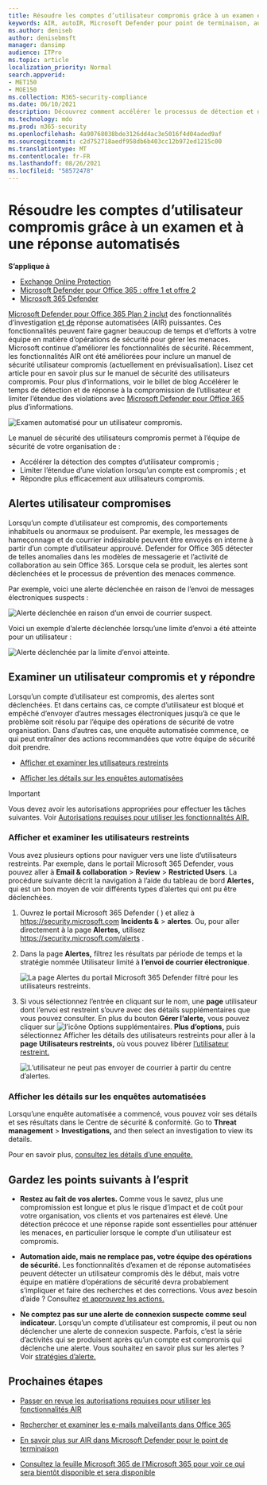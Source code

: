 ```yaml
---
title: Résoudre les comptes d’utilisateur compromis grâce à un examen et à une réponse automatisés
keywords: AIR, autoIR, Microsoft Defender pour point de terminaison, automatisé, examen, réponse, correction, menaces, avancé, menace, protection, compromis
ms.author: deniseb
author: denisebmsft
manager: dansimp
audience: ITPro
ms.topic: article
localization_priority: Normal
search.appverid:
- MET150
- MOE150
ms.collection: M365-security-compliance
ms.date: 06/10/2021
description: Découvrez comment accélérer le processus de détection et de traitement des comptes d’utilisateur compromis à l’aide de fonctionnalités automatisées d’examen et de réponse dans Microsoft Defender pour Office 365 Plan 2.
ms.technology: mdo
ms.prod: m365-security
ms.openlocfilehash: 4a90768038bde3126dd4ac3e5016f4d04aded9af
ms.sourcegitcommit: c2d752718aedf958db6b403cc12b972ed1215c00
ms.translationtype: MT
ms.contentlocale: fr-FR
ms.lasthandoff: 08/26/2021
ms.locfileid: "58572478"
---
```

# <a name="address-compromised-user-accounts-with-automated-investigation-and-response"></a>Résoudre les comptes d’utilisateur compromis grâce à un examen et à une réponse automatisés

**S’applique à**
- [Exchange Online Protection](exchange-online-protection-overview.md)
- [Microsoft Defender pour Office 365 : offre 1 et offre 2](defender-for-office-365.md)
- [Microsoft 365 Defender](../defender/microsoft-365-defender.md)


[Microsoft Defender pour Office 365 Plan 2 inclut](defender-for-office-365.md#microsoft-defender-for-office-365-plan-1-and-plan-2) des fonctionnalités d’investigation [et de](office-365-air.md) réponse automatisées (AIR) puissantes. Ces fonctionnalités peuvent faire gagner beaucoup de temps et d’efforts à votre équipe en matière d’opérations de sécurité pour gérer les menaces. Microsoft continue d’améliorer les fonctionnalités de sécurité. Récemment, les fonctionnalités AIR ont été améliorées pour inclure un manuel de sécurité utilisateur compromis (actuellement en prévisualisation). Lisez cet article pour en savoir plus sur le manuel de sécurité des utilisateurs compromis. Pour plus d’informations, voir le billet de blog Accélérer le temps de détection et de réponse à la compromission de l’utilisateur et limiter l’étendue des violations avec [Microsoft Defender pour Office 365](https://techcommunity.microsoft.com/t5/Security-Privacy-and-Compliance/Speed-up-time-to-detect-and-respond-to-user-compromise-and-limit/ba-p/977053) plus d’informations.

![Examen automatisé pour un utilisateur compromis.](/microsoft-365/media/office365atp-compduserinvestigation.jpg)

Le manuel de sécurité des utilisateurs compromis permet à l’équipe de sécurité de votre organisation de :

- Accélérer la détection des comptes d’utilisateur compromis ;
- Limiter l’étendue d’une violation lorsqu’un compte est compromis ; et
- Répondre plus efficacement aux utilisateurs compromis.

## <a name="compromised-user-alerts"></a>Alertes utilisateur compromises

Lorsqu’un compte d’utilisateur est compromis, des comportements inhabituels ou anormaux se produisent. Par exemple, les messages de hameçonnage et de courrier indésirable peuvent être envoyés en interne à partir d’un compte d’utilisateur approuvé. Defender for Office 365 détecter de telles anomalies dans les modèles de messagerie et l’activité de collaboration au sein Office 365. Lorsque cela se produit, les alertes sont déclenchées et le processus de prévention des menaces commence.

Par exemple, voici une alerte déclenchée en raison de l’envoi de messages électroniques suspects :

![Alerte déclenchée en raison d’un envoi de courrier suspect.](/microsoft-365/media/office365atp-suspiciousemailsendalert.jpg)

Voici un exemple d’alerte déclenchée lorsqu’une limite d’envoi a été atteinte pour un utilisateur :

![Alerte déclenchée par la limite d’envoi atteinte.](/microsoft-365/media/office365atp-sendinglimitreached.jpg)

## <a name="investigate-and-respond-to-a-compromised-user"></a>Examiner un utilisateur compromis et y répondre

Lorsqu’un compte d’utilisateur est compromis, des alertes sont déclenchées. Et dans certains cas, ce compte d’utilisateur est bloqué et empêché d’envoyer d’autres messages électroniques jusqu’à ce que le problème soit résolu par l’équipe des opérations de sécurité de votre organisation. Dans d’autres cas, une enquête automatisée commence, ce qui peut entraîner des actions recommandées que votre équipe de sécurité doit prendre.

- [Afficher et examiner les utilisateurs restreints](#view-and-investigate-restricted-users)

- [Afficher les détails sur les enquêtes automatisées](#view-details-about-automated-investigations)

> [!IMPORTANT]
> Vous devez avoir les autorisations appropriées pour effectuer les tâches suivantes. Voir [Autorisations requises pour utiliser les fonctionnalités AIR.](office-365-air.md#required-permissions-to-use-air-capabilities)

### <a name="view-and-investigate-restricted-users"></a>Afficher et examiner les utilisateurs restreints

Vous avez plusieurs options pour naviguer vers une liste d’utilisateurs restreints. Par exemple, dans le portail Microsoft 365 Defender, vous pouvez aller à **Email & collaboration** \> **Review** \> **Restricted Users**. La procédure suivante décrit la navigation à l’aide du tableau de bord **Alertes,** qui est un bon moyen de voir différents types d’alertes qui ont pu être déclenchées.

1. Ouvrez le portail Microsoft 365 Defender ( ) et allez à <https://security.microsoft.com> **Incidents &** \> **alertes**. Ou, pour aller directement à la page **Alertes,** utilisez <https://security.microsoft.com/alerts> .

2. Dans la page **Alertes,** filtrez les résultats par période de temps et la stratégie nommée Utilisateur limité à **l’envoi de courrier électronique**.

   ![La page Alertes du portail Microsoft 365 Defender filtré pour les utilisateurs restreints.](../../media/m365-sc-alerts-page-with-restricted-user.png)

3. Si vous sélectionnez l’entrée en cliquant sur le nom, une **page** utilisateur dont l’envoi est restreint s’ouvre avec des détails supplémentaires que vous pouvez consulter. En plus du bouton **Gérer l’alerte,** vous pouvez cliquer sur ![ l’icône Options supplémentaires.](../../media/m365-cc-sc-more-actions-icon.png) **Plus d’options,** puis sélectionnez Afficher les détails des utilisateurs restreints pour aller à la **page** **Utilisateurs restreints,** où vous pouvez libérer [l’utilisateur restreint.](removing-user-from-restricted-users-portal-after-spam.md)

   ![L’utilisateur ne peut pas envoyer de courrier à partir du centre d’alertes.](../../media/m365-sc-alerts-user-restricted-from-sending-email-page.png)

### <a name="view-details-about-automated-investigations"></a>Afficher les détails sur les enquêtes automatisées

Lorsqu’une enquête automatisée a commencé, vous pouvez voir ses détails et ses résultats dans le Centre de sécurité & conformité. Go to **Threat management** \> **Investigations,** and then select an investigation to view its details.

Pour en savoir plus, [consultez les détails d’une enquête.](air-view-investigation-results.md)

## <a name="keep-the-following-points-in-mind"></a>Gardez les points suivants à l’esprit

- **Restez au fait de vos alertes.** Comme vous le savez, plus une compromission est longue et plus le risque d’impact et de coût pour votre organisation, vos clients et vos partenaires est élevé. Une détection précoce et une réponse rapide sont essentielles pour atténuer les menaces, en particulier lorsque le compte d’un utilisateur est compromis.

- **Automation aide, mais ne remplace pas, votre équipe des opérations de sécurité.** Les fonctionnalités d’examen et de réponse automatisées peuvent détecter un utilisateur compromis dès le début, mais votre équipe en matière d’opérations de sécurité devra probablement s’impliquer et faire des recherches et des corrections. Vous avez besoin d’aide ? Consultez [et approuvez les actions.](air-review-approve-pending-completed-actions.md)

- **Ne comptez pas sur une alerte de connexion suspecte comme seul indicateur.** Lorsqu’un compte d’utilisateur est compromis, il peut ou non déclencher une alerte de connexion suspecte. Parfois, c’est la série d’activités qui se produisent après qu’un compte est compromis qui déclenche une alerte. Vous souhaitez en savoir plus sur les alertes ? Voir [stratégies d’alerte.](../../compliance/alert-policies.md)

## <a name="next-steps"></a>Prochaines étapes

- [Passer en revue les autorisations requises pour utiliser les fonctionnalités AIR](office-365-air.md#required-permissions-to-use-air-capabilities)

- [Rechercher et examiner les e-mails malveillants dans Office 365](investigate-malicious-email-that-was-delivered.md)

- [En savoir plus sur AIR dans Microsoft Defender pour le point de terminaison](/windows/security/threat-protection/microsoft-defender-atp/automated-investigations)

- [Consultez la feuille Microsoft 365 de l’Microsoft 365 pour voir ce qui sera bientôt disponible et sera disponible](https://www.microsoft.com/microsoft-365/roadmap?filters=)